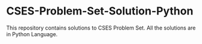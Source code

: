 # CSES-Problem-Set-Solution-Python
This repository contains solutions to CSES Problem Set. All the solutions are in Python Language.
